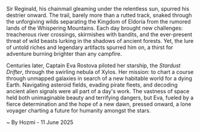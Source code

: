 
Sir Reginald, his chainmail gleaming under the relentless sun, spurred his destrier onward.  The trail, barely more than a rutted track, snaked through the unforgiving wilds separating the Kingdom of Eldoria from the rumored lands of the Whispering Mountains.  Each day brought new challenges: treacherous river crossings, skirmishes with bandits, and the ever-present threat of wild beasts lurking in the shadows of ancient forests.  Yet, the lure of untold riches and legendary artifacts spurred him on, a thirst for adventure burning brighter than any campfire.

Centuries later, Captain Eva Rostova piloted her starship, the *Stardust Drifter*, through the swirling nebula of Xylos.  Her mission: to chart a course through unmapped galaxies in search of a new habitable world for a dying Earth.  Navigating asteroid fields, evading pirate fleets, and decoding ancient alien signals were all part of a day's work.  The vastness of space held both unimaginable beauty and terrifying dangers, but Eva, fueled by a fierce determination and the hope of a new dawn, pressed onward, a lone voyager charting a future for humanity amongst the stars.

~ By Hozmi - 11 June 2025
